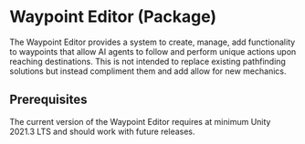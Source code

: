 # Waypoint Editor (Package)

The Waypoint Editor provides a system to create, manage, add functionality to waypoints that allow AI agents to follow and perform unique actions upon reaching destinations. This is not intended to replace existing pathfinding solutions but instead compliment them and add allow for new mechanics.

## Prerequisites
The current version of the Waypoint Editor requires at minimum Unity 2021.3 LTS and should work with future releases. 
